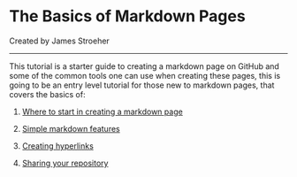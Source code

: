 # The Basics of Markdown Pages
Created by James Stroeher
***

This tutorial is a starter guide to creating a markdown page on GitHub and some of the common tools one can use when creating these pages, this is going to be an entry level tutorial for those new to markdown pages, that covers the basics of:

1. [Where to start in creating a markdown page](https://github.com/MangoCannon/Final/blob/main/CreatingAFile.md)

2. [Simple markdown features](https://github.com/MangoCannon/Final/blob/main/MarkdownFeatures.md)

3. [Creating hyperlinks](https://github.com/MangoCannon/Final/blob/main/Hyperlinks.md)

4. [Sharing your repository](https://github.com/MangoCannon/Final/blob/main/Sharing.md)


